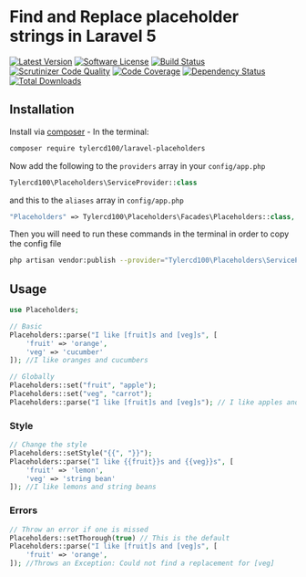 # Find and Replace placeholder strings in Laravel 5
[![Latest Version](https://img.shields.io/github/release/tylercd100/laravel-placeholders.svg?style=flat-square)](https://github.com/tylercd100/laravel-placeholders/releases)
[![Software License](https://img.shields.io/badge/license-MIT-brightgreen.svg?style=flat-square)](LICENSE.md)
[![Build Status](https://travis-ci.org/tylercd100/laravel-placeholders.svg?branch=master)](https://travis-ci.org/tylercd100/laravel-placeholders)
[![Scrutinizer Code Quality](https://scrutinizer-ci.com/g/tylercd100/laravel-placeholders/badges/quality-score.png?b=master)](https://scrutinizer-ci.com/g/tylercd100/laravel-placeholders/?branch=master)
[![Code Coverage](https://scrutinizer-ci.com/g/tylercd100/laravel-placeholders/badges/coverage.png?b=master)](https://scrutinizer-ci.com/g/tylercd100/laravel-placeholders/?branch=master)
[![Dependency Status](https://www.versioneye.com/user/projects/56f3252c35630e0029db0187/badge.svg?style=flat)](https://www.versioneye.com/user/projects/56f3252c35630e0029db0187)
[![Total Downloads](https://img.shields.io/packagist/dt/tylercd100/laravel-placeholders.svg?style=flat-square)](https://packagist.org/packages/tylercd100/laravel-placeholders)

## Installation

Install via [composer](https://getcomposer.org/) - In the terminal:
```bash
composer require tylercd100/laravel-placeholders
```

Now add the following to the `providers` array in your `config/app.php`
```php
Tylercd100\Placeholders\ServiceProvider::class
```

and this to the `aliases` array in `config/app.php`
```php
"Placeholders" => Tylercd100\Placeholders\Facades\Placeholders::class,
```
Then you will need to run these commands in the terminal in order to copy the config file
```bash
php artisan vendor:publish --provider="Tylercd100\Placeholders\ServiceProvider"
```

## Usage
```php
use Placeholders;

// Basic
Placeholders::parse("I like [fruit]s and [veg]s", [
	'fruit' => 'orange',
	'veg' => 'cucumber'
]); //I like oranges and cucumbers

// Globally
Placeholders::set("fruit", "apple");
Placeholders::set("veg", "carrot");
Placeholders::parse("I like [fruit]s and [veg]s"); // I like apples and carrots
```

### Style
```php
// Change the style
Placeholders::setStyle("{{", "}}");
Placeholders::parse("I like {{fruit}}s and {{veg}}s", [
	'fruit' => 'lemon',
	'veg' => 'string bean'
]); //I like lemons and string beans
```

### Errors
```php
// Throw an error if one is missed
Placeholders::setThorough(true) // This is the default
Placeholders::parse("I like [fruit]s and [veg]s", [
	'fruit' => 'orange',
]); //Throws an Exception: Could not find a replacement for [veg]
```
